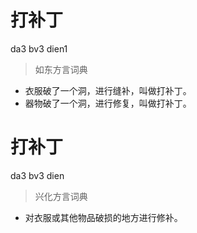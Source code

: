 # 打补丁
da3 bv3 dien1
> 如东方言词典
- 衣服破了一个洞，进行缝补，叫做打补丁。
- 器物破了一个洞，进行修复，叫做打补丁。

# 打补丁
da3 bv3 dien
> 兴化方言词典
- 对衣服或其他物品破损的地方进行修补。
